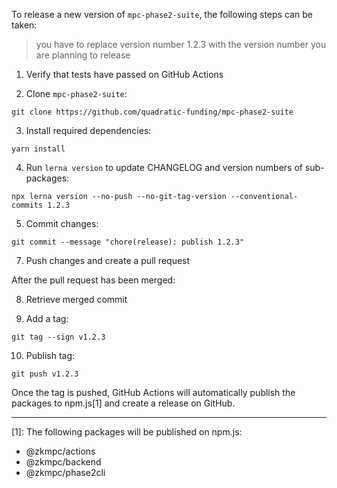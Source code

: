 To release a new version of `mpc-phase2-suite`, the following steps can be taken:

> you have to replace version number 1.2.3 with the version number you are planning to release

1. Verify that tests have passed on GitHub Actions

2. Clone `mpc-phase2-suite`:

```
git clone https://github.com/quadratic-funding/mpc-phase2-suite
```

3. Install required dependencies:

```
yarn install
```

4. Run `lerna version` to update CHANGELOG and version numbers of sub-packages:

```
npx lerna version --no-push --no-git-tag-version --conventional-commits 1.2.3
```

5. Commit changes:

```
git commit --message "chore(release): publish 1.2.3"
```

7. Push changes and create a pull request

After the pull request has been merged:


8. Retrieve merged commit

9. Add a tag:

```
git tag --sign v1.2.3
```

10. Publish tag:

```
git push v1.2.3
```

Once the tag is pushed, GitHub Actions will automatically publish the packages to npm.js[1] and create a release on GitHub.

---

[1]: The following packages will be published on npm.js:
* @zkmpc/actions
* @zkmpc/backend
* @zkmpc/phase2cli

